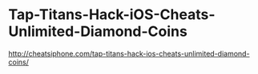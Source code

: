 Tap-Titans-Hack-iOS-Cheats-Unlimited-Diamond-Coins
==================================================

http://cheatsiphone.com/tap-titans-hack-ios-cheats-unlimited-diamond-coins/
